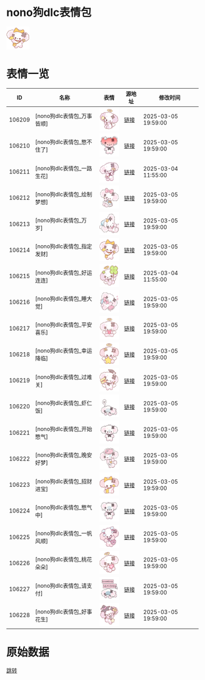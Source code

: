 # nono狗dlc表情包

<img src="./cover.png" height="60" alt="cover" />

# 表情一览

|ID|名称|表情|源地址|修改时间|
|----|----|----|----|----|
|106209|[nono狗dlc表情包_万事皆顺]|<img src="./pic/106209_%5Bnono狗dlc表情包_万事皆顺%5D.png" height="60" alt="万事皆顺"/>|[链接](https://i0.hdslb.com/bfs/garb/1c9cc711ee3d049e95d430aff21e2a91a266727e.png)|2025-03-05 19:59:00|
|106210|[nono狗dlc表情包_憋不住了]|<img src="./pic/106210_%5Bnono狗dlc表情包_憋不住了%5D.png" height="60" alt="憋不住了"/>|[链接](https://i0.hdslb.com/bfs/garb/04c6e8289bab048e4cd11e0fe6cabbd305a06231.png)|2025-03-05 19:59:00|
|106211|[nono狗dlc表情包_一路生花]|<img src="./pic/106211_%5Bnono狗dlc表情包_一路生花%5D.png" height="60" alt="一路生花"/>|[链接](https://i0.hdslb.com/bfs/garb/f7c074b11a26796ac4cab150b54b4ef90db3d0f1.png)|2025-03-04 11:55:00|
|106212|[nono狗dlc表情包_绘制梦想]|<img src="./pic/106212_%5Bnono狗dlc表情包_绘制梦想%5D.png" height="60" alt="绘制梦想"/>|[链接](https://i0.hdslb.com/bfs/garb/bc78e2099745224633d83c401d5fcb9ff3bfa920.png)|2025-03-05 19:59:00|
|106213|[nono狗dlc表情包_万岁]|<img src="./pic/106213_%5Bnono狗dlc表情包_万岁%5D.png" height="60" alt="万岁"/>|[链接](https://i0.hdslb.com/bfs/garb/74a342513c0793e2b626f808c2d7a1bd90227c72.png)|2025-03-05 19:59:00|
|106214|[nono狗dlc表情包_指定发财]|<img src="./pic/106214_%5Bnono狗dlc表情包_指定发财%5D.png" height="60" alt="指定发财"/>|[链接](https://i0.hdslb.com/bfs/garb/2f0cc5ad6871619dc3a76ed2f8f89d654e71eed7.png)|2025-03-05 19:59:00|
|106215|[nono狗dlc表情包_好运连连]|<img src="./pic/106215_%5Bnono狗dlc表情包_好运连连%5D.png" height="60" alt="好运连连"/>|[链接](https://i0.hdslb.com/bfs/garb/0d1ea89608ea90fca2907115a5650f1f70151b1e.png)|2025-03-04 11:55:00|
|106216|[nono狗dlc表情包_睡大觉]|<img src="./pic/106216_%5Bnono狗dlc表情包_睡大觉%5D.png" height="60" alt="睡大觉"/>|[链接](https://i0.hdslb.com/bfs/garb/f9dd0dda5b1f9a705310585ef7ad3d59c007d2f5.png)|2025-03-05 19:59:00|
|106217|[nono狗dlc表情包_平安喜乐]|<img src="./pic/106217_%5Bnono狗dlc表情包_平安喜乐%5D.png" height="60" alt="平安喜乐"/>|[链接](https://i0.hdslb.com/bfs/garb/8ae38f3c643865f7e5724b8ca34fad22e881e792.png)|2025-03-05 19:59:00|
|106218|[nono狗dlc表情包_幸运降临]|<img src="./pic/106218_%5Bnono狗dlc表情包_幸运降临%5D.png" height="60" alt="幸运降临"/>|[链接](https://i0.hdslb.com/bfs/garb/06cc0c9e3c46d9e8212930a719f11a55dd6df86d.png)|2025-03-05 19:59:00|
|106219|[nono狗dlc表情包_过难关]|<img src="./pic/106219_%5Bnono狗dlc表情包_过难关%5D.png" height="60" alt="过难关"/>|[链接](https://i0.hdslb.com/bfs/garb/03520adc6d6e040c412497502d8b0a58c0945f29.png)|2025-03-05 19:59:00|
|106220|[nono狗dlc表情包_虾仁饭]|<img src="./pic/106220_%5Bnono狗dlc表情包_虾仁饭%5D.png" height="60" alt="虾仁饭"/>|[链接](https://i0.hdslb.com/bfs/garb/4abf2294e333833a6180ec299a2f823cdb863772.png)|2025-03-05 19:59:00|
|106221|[nono狗dlc表情包_开始憋气]|<img src="./pic/106221_%5Bnono狗dlc表情包_开始憋气%5D.png" height="60" alt="开始憋气"/>|[链接](https://i0.hdslb.com/bfs/garb/25b7d37891518815b334c1f829f202bd75cae777.png)|2025-03-05 19:59:00|
|106222|[nono狗dlc表情包_晚安好梦]|<img src="./pic/106222_%5Bnono狗dlc表情包_晚安好梦%5D.png" height="60" alt="晚安好梦"/>|[链接](https://i0.hdslb.com/bfs/garb/24ddb1f736a59ab31f1fa24569fbca4979f8d70a.png)|2025-03-05 19:59:00|
|106223|[nono狗dlc表情包_招财进宝]|<img src="./pic/106223_%5Bnono狗dlc表情包_招财进宝%5D.png" height="60" alt="招财进宝"/>|[链接](https://i0.hdslb.com/bfs/garb/fadcff240a304f48a18b16b6f62110b6bdf6c58b.png)|2025-03-05 19:59:00|
|106224|[nono狗dlc表情包_憋气中]|<img src="./pic/106224_%5Bnono狗dlc表情包_憋气中%5D.png" height="60" alt="憋气中"/>|[链接](https://i0.hdslb.com/bfs/garb/305c51f15fda5eb7480c650d98a949c7ef6bc42b.png)|2025-03-05 19:59:00|
|106225|[nono狗dlc表情包_一帆风顺]|<img src="./pic/106225_%5Bnono狗dlc表情包_一帆风顺%5D.png" height="60" alt="一帆风顺"/>|[链接](https://i0.hdslb.com/bfs/garb/2e8f1a70ea38d19c17a95d833f8d6cf2484ff9d1.png)|2025-03-05 19:59:00|
|106226|[nono狗dlc表情包_桃花朵朵]|<img src="./pic/106226_%5Bnono狗dlc表情包_桃花朵朵%5D.png" height="60" alt="桃花朵朵"/>|[链接](https://i0.hdslb.com/bfs/garb/7d7375dc5eeb9a7a1150db08672d823a8bfaad3a.png)|2025-03-05 19:59:00|
|106227|[nono狗dlc表情包_请支付]|<img src="./pic/106227_%5Bnono狗dlc表情包_请支付%5D.png" height="60" alt="请支付"/>|[链接](https://i0.hdslb.com/bfs/garb/4ce8ee7e45281b493a92f301ec4342baf2178650.png)|2025-03-05 19:59:00|
|106228|[nono狗dlc表情包_好事花生]|<img src="./pic/106228_%5Bnono狗dlc表情包_好事花生%5D.png" height="60" alt="好事花生"/>|[链接](https://i0.hdslb.com/bfs/garb/8f32a53d12834799a67933dc664fb28ffe79b122.png)|2025-03-05 19:59:00|

# 原始数据

[跳转](./raw.json)

